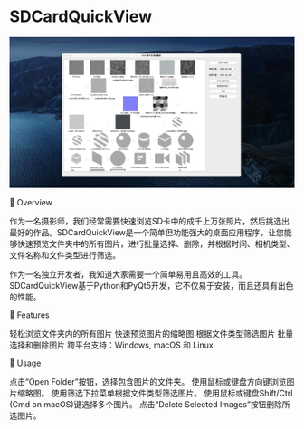 # SDCardQuickView
![Alt text](https://github.com/Johnnydaszhu/SDCardQuickView/raw/master/QuickView_v1.jpg)

📸 Overview

作为一名摄影师，我们经常需要快速浏览SD卡中的成千上万张照片，然后挑选出最好的作品。SDCardQuickView是一个简单但功能强大的桌面应用程序，让您能够快速预览文件夹中的所有图片，进行批量选择、删除，并根据时间、相机类型、文件名称和文件类型进行筛选。

作为一名独立开发者，我知道大家需要一个简单易用且高效的工具。SDCardQuickView基于Python和PyQt5开发，它不仅易于安装，而且还具有出色的性能。

🚀 Features

轻松浏览文件夹内的所有图片
快速预览图片的缩略图
根据文件类型筛选图片
批量选择和删除图片
跨平台支持：Windows, macOS 和 Linux

📖 Usage

点击“Open Folder”按钮，选择包含图片的文件夹。
使用鼠标或键盘方向键浏览图片缩略图。
使用筛选下拉菜单根据文件类型筛选图片。
使用鼠标或键盘Shift/Ctrl (Cmd on macOS)键选择多个图片。
点击“Delete Selected Images”按钮删除所选图片。
